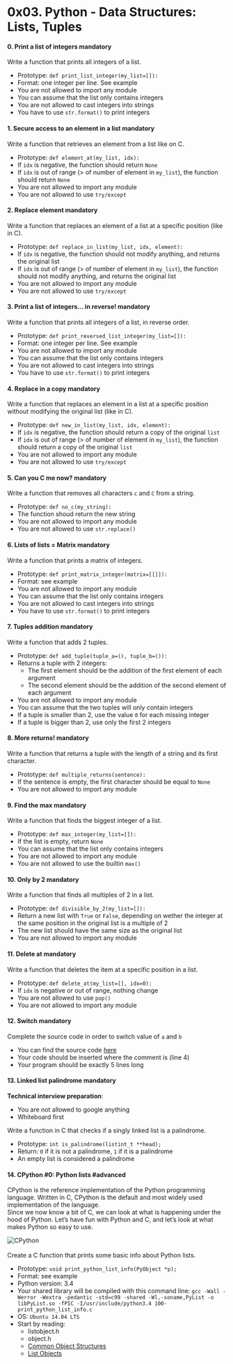 <h1 class="gap">0x03. Python - Data Structures: Lists, Tuples</h1>


<h4 class="task">
    0. Print a list of integers
      <span class="alert alert-warning mandatory-optional">
        mandatory
      </span>
</h4><p>Write a function that prints all integers of a list.</p><ul>
<li>Prototype: <code>def print_list_integer(my_list=[]):</code></li>
<li>Format: one integer per line. See example</li>
<li>You are not allowed to import any module</li>
<li>You can assume that the list only contains integers</li>
<li>You are not allowed to cast integers into strings</li>
<li>You have to use <code>str.format()</code> to print integers</li>
</ul>


<h4 class="task">
    1. Secure access to an element in a list
      <span class="alert alert-warning mandatory-optional">
        mandatory
      </span>
</h4><p>Write a function that retrieves an element from a list like on C.</p><ul>
<li>Prototype: <code>def element_at(my_list, idx):</code></li>
<li>If <code>idx</code> is negative, the function should return <code>None</code></li>
<li>If <code>idx</code> is out of range (&gt; of number of element in <code>my_list</code>), the function should return <code>None</code> </li>
<li>You are not allowed to import any module</li>
<li>You are not allowed to use <code>try/except</code></li>
</ul>


<h4 class="task">
    2. Replace element
      <span class="alert alert-warning mandatory-optional">
        mandatory
      </span>
</h4><p>Write a function that replaces an element of a list at a specific position (like in C).</p><ul>
<li>Prototype: <code>def replace_in_list(my_list, idx, element):</code></li>
<li>If <code>idx</code> is negative, the function should not modify anything, and returns the original list</li>
<li>If <code>idx</code> is out of range (&gt; of number of element in <code>my_list</code>), the function should not modify anything, and returns the original list</li>
<li>You are not allowed to import any module</li>
<li>You are not allowed to use <code>try/except</code></li>
</ul>


<h4 class="task">
    3. Print a list of integers... in reverse!
      <span class="alert alert-warning mandatory-optional">
        mandatory
      </span>
</h4><p>Write a function that prints all integers of a list, in reverse order.</p><ul>
<li>Prototype: <code>def print_reversed_list_integer(my_list=[]):</code></li>
<li>Format: one integer per line. See example</li>
<li>You are not allowed to import any module</li>
<li>You can assume that the list only contains integers</li>
<li>You are not allowed to cast integers into strings</li>
<li>You have to use <code>str.format()</code> to print integers</li>
</ul>


<h4 class="task">
    4. Replace in a copy
      <span class="alert alert-warning mandatory-optional">
        mandatory
      </span>
</h4><p>Write a function that replaces an element in a list at a specific position without modifying the original list (like in C).</p><ul>
<li>Prototype: <code>def new_in_list(my_list, idx, element):</code></li>
<li>If <code>idx</code> is negative, the function should return a copy of the original <code>list</code></li>
<li>If <code>idx</code> is out of range (&gt; of number of element in <code>my_list</code>), the function should return a copy of the original <code>list</code></li>
<li>You are not allowed to import any module</li>
<li>You are not allowed to use <code>try/except</code></li>
</ul>


<h4 class="task">
    5. Can you C me now?
      <span class="alert alert-warning mandatory-optional">
        mandatory
      </span>
</h4><p>Write a function that removes all characters <code>c</code> and <code>C</code> from a string.</p><ul>
<li>Prototype: <code>def no_c(my_string):</code></li>
<li>The function shoud return the new string</li>
<li>You are not allowed to import any module</li>
<li>You are not allowed to use <code>str.replace()</code></li>
</ul>


<h4 class="task">
    6. Lists of lists = Matrix
      <span class="alert alert-warning mandatory-optional">
        mandatory
      </span>
</h4><p>Write a function that prints a matrix of integers.</p><ul>
<li>Prototype: <code>def print_matrix_integer(matrix=[[]]):</code></li>
<li>Format: see example</li>
<li>You are not allowed to import any module</li>
<li>You can assume that the list only contains integers</li>
<li>You are not allowed to cast integers into strings</li>
<li>You have to use <code>str.format()</code> to print integers</li>
</ul>


<h4 class="task">
    7. Tuples addition
      <span class="alert alert-warning mandatory-optional">
        mandatory
      </span>
</h4><p>Write a function that adds 2 tuples.</p><ul>
<li>Prototype: <code>def add_tuple(tuple_a=(), tuple_b=()):</code></li>
<li>Returns a tuple with 2 integers:

<ul>
<li>The first element should be the addition of the first element of each argument</li>
<li>The second element should be the addition of the second element of each argument</li>
</ul></li>
<li>You are not allowed to import any module</li>
<li>You can assume that the two tuples will only contain integers</li>
<li>If a tuple is smaller than 2, use the value <code>0</code> for each missing integer</li>
<li>If a tuple is bigger than 2, use only the first 2 integers</li>
</ul>


<h4 class="task">
    8. More returns!
      <span class="alert alert-warning mandatory-optional">
        mandatory
      </span>
</h4><p>Write a function that returns a tuple with the length of a string and its first character.</p><ul>
<li>Prototype: <code>def multiple_returns(sentence):</code></li>
<li>If the sentence is empty, the first character should be equal to <code>None</code></li>
<li>You are not allowed to import any module</li>
</ul>


<h4 class="task">
    9. Find the max
      <span class="alert alert-warning mandatory-optional">
        mandatory
      </span>
</h4><p>Write a function that finds the biggest integer of a list. </p><ul>
<li>Prototype: <code>def max_integer(my_list=[]):</code></li>
<li>If the list is empty, return <code>None</code></li>
<li>You can assume that the list only contains integers</li>
<li>You are not allowed to import any module</li>
<li>You are not allowed to use the builtin <code>max()</code></li>
</ul>


<h4 class="task">
    10. Only by 2
      <span class="alert alert-warning mandatory-optional">
        mandatory
      </span>
</h4><p>Write a function that finds all multiples of 2 in a list.</p><ul>
<li>Prototype: <code>def divisible_by_2(my_list=[]):</code></li>
<li>Return a new list with <code>True</code> or <code>False</code>, depending on wether the integer at the same position in the original list is a multiple of 2</li>
<li>The new list should have the same size as the original list</li>
<li>You are not allowed to import any module</li>
</ul>


<h4 class="task">
    11. Delete at
      <span class="alert alert-warning mandatory-optional">
        mandatory
      </span>
</h4><p>Write a function that deletes the item at a specific position in a list.</p><ul>
<li>Prototype: <code>def delete_at(my_list=[], idx=0):</code></li>
<li>If <code>idx</code> is negative or out of range, nothing change </li>
<li>You are not allowed to use <code>pop()</code></li>
<li>You are not allowed to import any module</li>
</ul>


<h4 class="task">
    12. Switch
      <span class="alert alert-warning mandatory-optional">
        mandatory
      </span>
</h4><p>Complete the source code in order to switch value of <code>a</code> and <code>b</code></p><ul>
<li>You can find the source code <a href="/rltoken/RfHRsVZK5IVZ5e4-0WAOJQ" target="_blank" title="here">here</a></li>
<li>Your code should be inserted where the comment is (line 4)</li>
<li>Your program should be exactly 5 lines long</li>
</ul>


<h4 class="task">
    13. Linked list palindrome
      <span class="alert alert-warning mandatory-optional">
        mandatory
      </span>
</h4><p><strong>Technical interview preparation</strong>: </p><ul>
<li>You are not allowed to google anything</li>
<li>Whiteboard first</li>
</ul><p>Write a function in C that checks if a singly linked list is a palindrome.</p><ul>
<li>Prototype: <code>int is_palindrome(listint_t **head);</code></li>
<li>Return: <code>0</code> if it is not a palindrome, <code>1</code> if it is a palindrome</li>
<li>An empty list is considered a palindrome</li>
</ul>


<h4 class="task">
    14. CPython #0: Python lists
      <span class="alert alert-info mandatory-optional">
        #advanced
      </span>
</h4><p>CPython is the reference implementation of the Python programming language. Written in C, CPython is the default and most widely used implementation of the language.<br/>
Since we now know a bit of C, we can look at what is happening under the hood of Python. Let’s have fun with Python and C, and let’s look at what makes Python so easy to use.</p><p><img alt="CPython" src="https://s3.amazonaws.com/intranet-projects-files/holbertonschool-higher-level_programming+/241/giphy-3.gif">
<br/><br/>
Create a C function that prints some basic info about Python lists.</img></p><ul>
<li>Prototype: <code>void print_python_list_info(PyObject *p);</code></li>
<li>Format: see example</li>
<li>Python version: 3.4</li>
<li>Your shared library will be compiled with this command line: <code>gcc -Wall -Werror -Wextra -pedantic -std=c99 -shared -Wl,-soname,PyList -o libPyList.so -fPIC -I/usr/include/python3.4 100-print_python_list_info.c</code></li>
<li>OS: <code>Ubuntu 14.04 LTS</code></li>
<li>Start by reading:

<ul>
<li>listobject.h</li>
<li>object.h</li>
<li><a href="/rltoken/dT4mB9ICDYeW7wFMjnDmHg" target="_blank" title="Common Object Structures">Common Object Structures</a></li>
<li><a href="/rltoken/RkRY1sOLkk8aKReKiu4XyQ" target="_blank" title="List Objects">List Objects</a></li>
</ul></li>
</ul>

